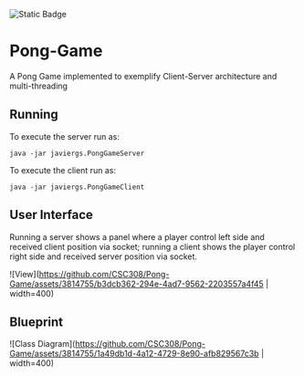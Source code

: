 ![Static Badge](https://img.shields.io/badge/author-javiergs-orange)

# Pong-Game
A Pong Game implemented to exemplify Client-Server architecture and multi-threading
<br>
## Running

To execute the server run as:
```
java -jar javiergs.PongGameServer
```

To execute the client run as:
```
java -jar javiergs.PongGameClient
```
## User Interface

Running a server shows a panel where a player control left side and received client position via socket; running a client shows the player control right side and received server position via socket.

![View](https://github.com/CSC308/Pong-Game/assets/3814755/b3dcb362-294e-4ad7-9562-2203557a4f45 | width=400)

## Blueprint

![Class Diagram](https://github.com/CSC308/Pong-Game/assets/3814755/1a49db1d-4a12-4729-8e90-afb829567c3b | width=400)
